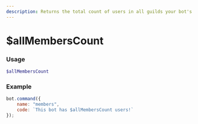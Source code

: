 ```yaml
---
description: Returns the total count of users in all guilds your bot's in.
---
```


# $allMembersCount

### Usage

```php
$allMembersCount
```

### Example

```javascript
bot.command({
    name: "members",
    code: `This bot has $allMembersCount users!`
});
```

